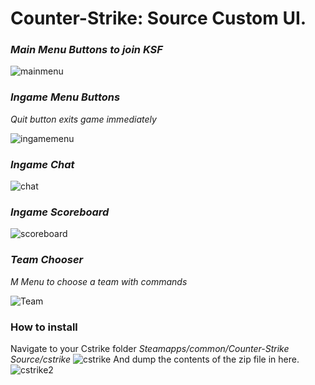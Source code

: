# Counter-Strike: Source Custom UI.

### _Main Menu Buttons to join KSF_

![mainmenu](https://gilbo.dev/8w5y6n7.png)

### _Ingame Menu Buttons_
_Quit button exits game immediately_

![ingamemenu](https://gilbo.dev/i05whzn.png)

### _Ingame Chat_

![chat](https://gilbo.dev/yeb3xwz.png)

### _Ingame Scoreboard_

![scoreboard](https://gilbo.dev/8ilxsrx.png)

### _Team Chooser_
_M Menu to choose a team with commands_

![Team](https://gilbo.dev/hp6fkgv.png)



### How to install
Navigate to your Cstrike folder
_Steamapps/common/Counter-Strike Source/cstrike_
![cstrike](https://gilbo.dev/cpp203f.gif)
And dump the contents of the zip file in here.
![cstrike2](https://gilbo.dev/g5vvig3.gif)
